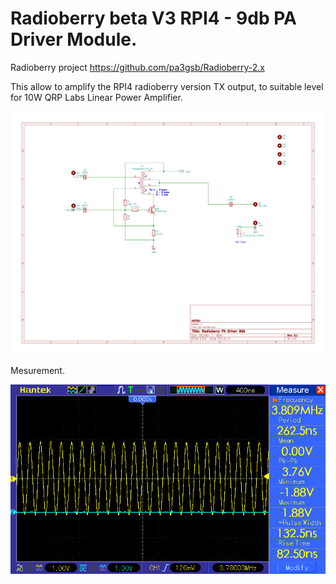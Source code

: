 # Radioberry beta V3 RPI4 - 9db PA Driver Module.

Radioberry project
https://github.com/pa3gsb/Radioberry-2.x

This allow to amplify the RPI4 radioberry version TX output, to suitable level for 10W QRP Labs Linear Power Amplifier.

![schema](https://github.com/cinosh07/Radioberry-Filters-Interface/blob/master/pa%20driver/pa-driver/schematic.png?raw=true)

Mesurement.

![schema](https://github.com/cinosh07/Radioberry-Filters-Interface/blob/master/pa%20driver/pa-driver/pic_66_1.bmp?raw=true)
